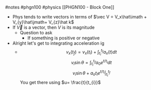 #notes #phgn100 #physics
[[PHGN100 - Block One]]
- Phys tends to write vectors in terms of $\vec V = V_x\hat\imath + V_{y}\hat\jmath+ V_{z}\hat k$
- If $\vec V$ is a vector, then $V$ is its magnitude
	- Question to ask
		- If something is positive or negative
- Alright let's get to integrating acceleration ig
	- $$v_x(t_f)=v_x(t_i)+\int_{t_i}^{t_f}a_x(t)dt$$
	$$v_i\sin\theta=\int_{t_i}^{t_f}a_0e^{t/t_i}dt$$
	$$v_i\sin\theta+a_ot_ie^{t/t_i}\Big|_{t_i}^{t_f}$$
	You get there using $u= \frac{t}{t_{i}}$
	